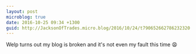 ```yaml
---
layout: post
microblog: true
date: 2016-10-25 09:34 +1300
guid: http://JacksonOfTrades.micro.blog/2016/10/24/t790652662786232320.html
---
```

Welp turns out my blog is broken and it's not even my fault this time 😩
